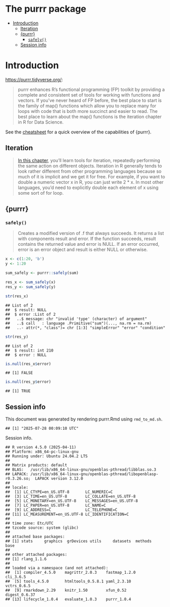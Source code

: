 The purrr package
================

- [Introduction](#introduction)
  - [Iteration](#iteration)
  - [{purrr}](#purrr)
    - [`safely()`](#safely)
  - [Session info](#session-info)

# Introduction

<https://purrr.tidyverse.org/>:

> purrr enhances R’s functional programming (FP) toolkit by providing a
> complete and consistent set of tools for working with functions and
> vectors. If you’ve never heard of FP before, the best place to start
> is the family of map() functions which allow you to replace many for
> loops with code that is both more succinct and easier to read. The
> best place to learn about the map() functions is the iteration chapter
> in R for Data Science.

See the
[cheatsheet](https://github.com/rstudio/cheatsheets/blob/main/purrr.pdf)
for a quick overview of the capabilities of {purrr}.

## Iteration

> [In this chapter](https://r4ds.hadley.nz/iteration), you’ll learn
> tools for iteration, repeatedly performing the same action on
> different objects. Iteration in R generally tends to look rather
> different from other programming languages because so much of it is
> implicit and we get it for free. For example, if you want to double a
> numeric vector x in R, you can just write 2 \* x. In most other
> languages, you’d need to explicitly double each element of x using
> some sort of for loop.

## {purrr}

### `safely()`

> Creates a modified version of .f that always succeeds. It returns a
> list with components result and error. If the function succeeds,
> result contains the returned value and error is NULL. If an error
> occurred, error is an error object and result is either NULL or
> otherwise.

``` r
x <- c(1:20, 'b')
y <- 1:20

sum_safely <- purrr::safely(sum)

res_x <- sum_safely(x)
res_y <- sum_safely(y)

str(res_x)
```

    ## List of 2
    ##  $ result: NULL
    ##  $ error :List of 2
    ##   ..$ message: chr "invalid 'type' (character) of argument"
    ##   ..$ call   : language .Primitive("sum")(..., na.rm = na.rm)
    ##   ..- attr(*, "class")= chr [1:3] "simpleError" "error" "condition"

``` r
str(res_y)
```

    ## List of 2
    ##  $ result: int 210
    ##  $ error : NULL

``` r
is.null(res_x$error)
```

    ## [1] FALSE

``` r
is.null(res_y$error)
```

    ## [1] TRUE

## Session info

This document was generated by rendering purrr.Rmd using `rmd_to_md.sh`.

    ## [1] "2025-07-28 00:09:10 UTC"

Session info.

    ## R version 4.5.0 (2025-04-11)
    ## Platform: x86_64-pc-linux-gnu
    ## Running under: Ubuntu 24.04.2 LTS
    ## 
    ## Matrix products: default
    ## BLAS:   /usr/lib/x86_64-linux-gnu/openblas-pthread/libblas.so.3 
    ## LAPACK: /usr/lib/x86_64-linux-gnu/openblas-pthread/libopenblasp-r0.3.26.so;  LAPACK version 3.12.0
    ## 
    ## locale:
    ##  [1] LC_CTYPE=en_US.UTF-8       LC_NUMERIC=C              
    ##  [3] LC_TIME=en_US.UTF-8        LC_COLLATE=en_US.UTF-8    
    ##  [5] LC_MONETARY=en_US.UTF-8    LC_MESSAGES=en_US.UTF-8   
    ##  [7] LC_PAPER=en_US.UTF-8       LC_NAME=C                 
    ##  [9] LC_ADDRESS=C               LC_TELEPHONE=C            
    ## [11] LC_MEASUREMENT=en_US.UTF-8 LC_IDENTIFICATION=C       
    ## 
    ## time zone: Etc/UTC
    ## tzcode source: system (glibc)
    ## 
    ## attached base packages:
    ## [1] stats     graphics  grDevices utils     datasets  methods   base     
    ## 
    ## other attached packages:
    ## [1] rlang_1.1.6
    ## 
    ## loaded via a namespace (and not attached):
    ##  [1] compiler_4.5.0    magrittr_2.0.3    fastmap_1.2.0     cli_3.6.5        
    ##  [5] tools_4.5.0       htmltools_0.5.8.1 yaml_2.3.10       vctrs_0.6.5      
    ##  [9] rmarkdown_2.29    knitr_1.50        xfun_0.52         digest_0.6.37    
    ## [13] lifecycle_1.0.4   evaluate_1.0.3    purrr_1.0.4
